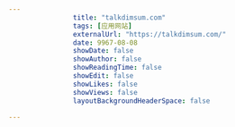 ---
                title: "talkdimsum.com"
                tags: [应用网站]
                externalUrl: "https://talkdimsum.com/"
                date: 9967-08-08
                showDate: false
                showAuthor: false
                showReadingTime: false
                showEdit: false
                showLikes: false
                showViews: false
                layoutBackgroundHeaderSpace: false
                ---

